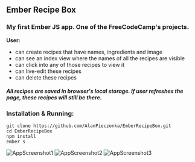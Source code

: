 ## Ember Recipe Box
### My first Ember JS app. One of the FreeCodeCamp's projects.
**User:**

* can create recipes that have names, ingredients and image
* can see an index view where the names of all the recipes are visible
* can click into any of those recipes to view it
* can live-edit these recipes
* can delete these recipes

##### All recipes are saved in browser's local storage. If user refreshes the page, these recipes will still be there. 

### Installation & Running:
	git clone https://github.com/AlanPieczonka/EmberRecipeBox.git
	cd EmberRecipeBox
	npm install
	ember s 

![AppScreenshot1](https://user-images.githubusercontent.com/20932829/32370736-8020dbaa-c08e-11e7-8cf8-c8f10a4ab94b.png)
![AppScreenshot2](https://user-images.githubusercontent.com/20932829/32280324-c22ba86e-bf1b-11e7-8434-6b830c2b28c0.png)
![AppScreenshot3](https://user-images.githubusercontent.com/20932829/32280426-262e64c8-bf1c-11e7-90c6-4827e291b574.png)